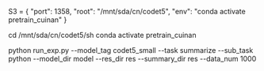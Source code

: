 S3 = {
    "port": 1358,
    "root": "/mnt/sda/cn/codet5",
    "env": "conda activate pretrain_cuinan"
}

cd /mnt/sda/cn/codet5/sh
conda activate pretrain_cuinan

python run_exp.py --model_tag codet5_small --task summarize --sub_task python --model_dir model --res_dir res --summary_dir res --data_num 1000